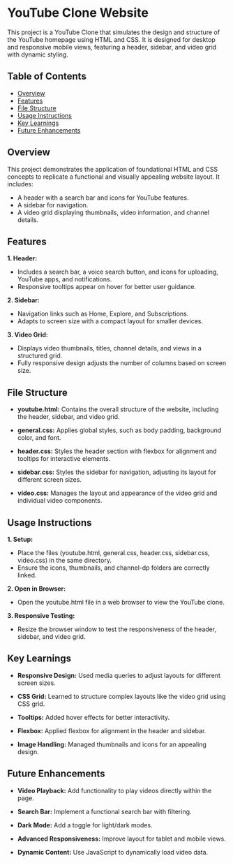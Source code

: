 # YouTube Clone Website

This project is a YouTube Clone that simulates the design and structure of the YouTube homepage using HTML and CSS. It is designed for desktop and responsive mobile views, featuring a header, sidebar, and video grid with dynamic styling.

## Table of Contents

- [Overview](#overview)
- [Features](#features)
- [File Structure](#file-structure)
- [Usage Instructions](#usage-instructions)
- [Key Learnings](#key-learnings)
- [Future Enhancements](#future-enhancements)

## Overview

This project demonstrates the application of foundational HTML and CSS concepts to replicate a functional and visually appealing website layout. It includes:

- A header with a search bar and icons for YouTube features.
- A sidebar for navigation.
- A video grid displaying thumbnails, video information, and channel details.

## Features

**1. Header:**

- Includes a search bar, a voice search button, and icons for uploading, YouTube apps, and notifications.
- Responsive tooltips appear on hover for better user guidance.

**2. Sidebar:**

- Navigation links such as Home, Explore, and Subscriptions.
- Adapts to screen size with a compact layout for smaller devices.

**3. Video Grid:**

- Displays video thumbnails, titles, channel details, and views in a structured grid.
- Fully responsive design adjusts the number of columns based on screen size.

## File Structure

- **youtube.html:** Contains the overall structure of the website, including the header, sidebar, and video grid.

- **general.css:** Applies global styles, such as body padding, background color, and font.

- **header.css:** Styles the header section with flexbox for alignment and tooltips for interactive elements.

- **sidebar.css:** Styles the sidebar for navigation, adjusting its layout for different screen sizes.

- **video.css:** Manages the layout and appearance of the video grid and individual video components.

## Usage Instructions

**1. Setup:**

- Place the files (youtube.html, general.css, header.css, sidebar.css, video.css) in the same directory.
- Ensure the icons, thumbnails, and channel-dp folders are correctly linked.

**2. Open in Browser:**

- Open the youtube.html file in a web browser to view the YouTube clone.

**3. Responsive Testing:**

- Resize the browser window to test the responsiveness of the header, sidebar, and video grid.

## Key Learnings

- **Responsive Design:** Used media queries to adjust layouts for different screen sizes.

- **CSS Grid:** Learned to structure complex layouts like the video grid using CSS grid.

- **Tooltips:** Added hover effects for better interactivity.

- **Flexbox:** Applied flexbox for alignment in the header and sidebar.

- **Image Handling:** Managed thumbnails and icons for an appealing design.

## Future Enhancements

- **Video Playback:** Add functionality to play videos directly within the page.

- **Search Bar:** Implement a functional search bar with filtering.

- **Dark Mode:** Add a toggle for light/dark modes.

- **Advanced Responsiveness:** Improve layout for tablet and mobile views.

- **Dynamic Content:** Use JavaScript to dynamically load video data.
